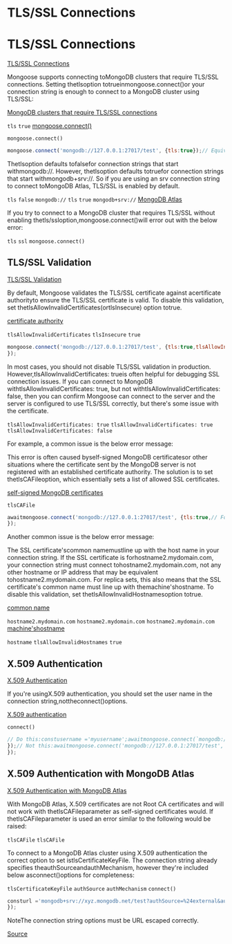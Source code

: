 # TLS/SSL Connections


# TLS/SSL Connections

[TLS/SSL Connections](#tlsssl-connections)


Mongoose supports connecting toMongoDB clusters that require TLS/SSL connections. Setting thetlsoption totrueinmongoose.connect()or your connection string is enough to connect to a MongoDB cluster using TLS/SSL:

[MongoDB clusters that require TLS/SSL connections](https://www.mongodb.com/docs/manual/tutorial/configure-ssl/)

`tls`
`true`
[mongoose.connect()](../api/mongoose.html#mongoose_Mongoose-connect)

`mongoose.connect()`

```javascript
mongoose.connect('mongodb://127.0.0.1:27017/test', {tls:true});// Equivalent:mongoose.connect('mongodb://127.0.0.1:27017/test?tls=true');
```


Thetlsoption defaults tofalsefor connection strings that start withmongodb://. However,
thetlsoption defaults totruefor connection strings that start withmongodb+srv://. So if you are using an srv connection string to connect toMongoDB Atlas, TLS/SSL is enabled by default.

`tls`
`false`
`mongodb://`
`tls`
`true`
`mongodb+srv://`
[MongoDB Atlas](https://www.mongodb.com/cloud/atlas)


If you try to connect to a MongoDB cluster that requires TLS/SSL without enabling thetls/ssloption,mongoose.connect()will error out with the below error:

`tls`
`ssl`
`mongoose.connect()`

## TLS/SSL Validation

[TLS/SSL Validation](#tlsssl-validation)


By default, Mongoose validates the TLS/SSL certificate against acertificate authorityto ensure the TLS/SSL certificate is valid. To disable this validation, set thetlsAllowInvalidCertificates(ortlsInsecure) option totrue.

[certificate authority](https://en.wikipedia.org/wiki/Certificate_authority)

`tlsAllowInvalidCertificates`
`tlsInsecure`
`true`

```javascript
mongoose.connect('mongodb://127.0.0.1:27017/test', {tls:true,tlsAllowInvalidCertificates:true,
});
```


In most cases, you should not disable TLS/SSL validation in production. However,tlsAllowInvalidCertificates: trueis often helpful
for debugging SSL connection issues. If you can connect to MongoDB withtlsAllowInvalidCertificates: true, but not withtlsAllowInvalidCertificates: false, then you can confirm Mongoose can connect to the server and the server is configured to use
TLS/SSL correctly, but there's some issue with the certificate.

`tlsAllowInvalidCertificates: true`
`tlsAllowInvalidCertificates: true`
`tlsAllowInvalidCertificates: false`

For example, a common issue is the below error message:


This error is often caused byself-signed MongoDB certificatesor other situations where the certificate sent by the MongoDB
server is not registered with an established certificate authority. The solution is to set thetlsCAFileoption, which essentially sets a list of allowed SSL certificates.

[self-signed MongoDB certificates](https://medium.com/@rajanmaharjan/secure-your-mongodb-connections-ssl-tls-92e2addb3c89)

`tlsCAFile`

```javascript
awaitmongoose.connect('mongodb://127.0.0.1:27017/test', {tls:true,// For example, see https://medium.com/@rajanmaharjan/secure-your-mongodb-connections-ssl-tls-92e2addb3c89// for where the `rootCA.pem` file comes from.tlsCAFile:`${__dirname}/rootCA.pem`,
});
```


Another common issue is the below error message:


The SSL certificate'scommon namemustline up with the host name
in your connection string. If the SSL certificate is forhostname2.mydomain.com, your connection string must connect tohostname2.mydomain.com, not any other hostname or IP address that may be equivalent tohostname2.mydomain.com. For replica sets, this also means that the SSL certificate's common name must line up with themachine'shostname. To disable this validation, set thetlsAllowInvalidHostnamesoption totrue.

[common name](https://knowledge.digicert.com/solution/SO7239.html)

`hostname2.mydomain.com`
`hostname2.mydomain.com`
`hostname2.mydomain.com`
[machine'shostname](../connections.html#replicaset-hostnames)

`hostname`
`tlsAllowInvalidHostnames`
`true`

## X.509 Authentication

[X.509 Authentication](#x509-authentication)


If you're usingX.509 authentication, you should set the user name in the connection string,nottheconnect()options.

[X.509 authentication](https://www.mongodb.com/docs/drivers/node/current/fundamentals/authentication/mechanisms/#x.509)

`connect()`

```javascript
// Do this:constusername ='myusername';awaitmongoose.connect(`mongodb://${encodeURIComponent(username)}@127.0.0.1:27017/test`, {tls:true,tlsCAFile:`${__dirname}/rootCA.pem`,authMechanism:'MONGODB-X509',
});// Not this:awaitmongoose.connect('mongodb://127.0.0.1:27017/test', {tls:true,tlsCAFile:`${__dirname}/rootCA.pem`,authMechanism:'MONGODB-X509',auth: { username },
});
```


## X.509 Authentication with MongoDB Atlas

[X.509 Authentication with MongoDB Atlas](#x509-authentication-with-mongodb-atlas)


With MongoDB Atlas, X.509 certificates are not Root CA certificates and will not work with thetlsCAFileparameter as self-signed certificates would. If thetlsCAFileparameter is used an error similar to the following would be raised:

`tlsCAFile`
`tlsCAFile`

To connect to a MongoDB Atlas cluster using X.509 authentication the correct option to set istlsCertificateKeyFile. The connection string already specifies theauthSourceandauthMechanism, however they're included below asconnect()options for completeness:

`tlsCertificateKeyFile`
`authSource`
`authMechanism`
`connect()`

```javascript
consturl ='mongodb+srv://xyz.mongodb.net/test?authSource=%24external&authMechanism=MONGODB-X509';awaitmongoose.connect(url, {tls:true,// location of a local .pem file that contains both the client's certificate and keytlsCertificateKeyFile:'/path/to/certificate.pem',authMechanism:'MONGODB-X509',authSource:'$external',
});
```


NoteThe connection string options must be URL escaped correctly.


[Source](https://mongoosejs.com/docs/tutorials/ssl.html)